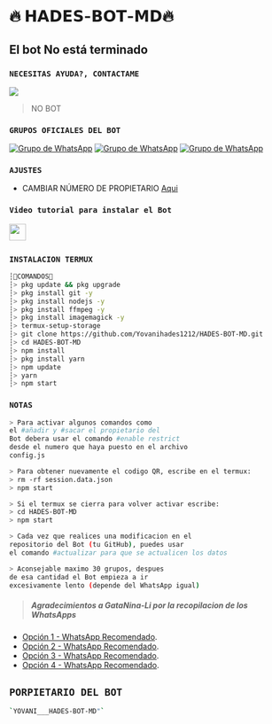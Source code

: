 # **🔥 𝗛𝗔𝗗𝗘𝗦-𝗕𝗢𝗧-𝗠𝗗🔥**

## El bot No está terminado 

### `NECESITAS AYUDA?, CONTACTAME`
<a href="http://wa.me/5212411347465" target="blank"><img src="https://img.shields.io/badge/YOVANI-25D366?style=for-the-badge&logo=whatsapp&logoColor=white" /></a>


> NO BOT
### `GRUPOS OFICIALES DEL BOT`
[![Grupo de WhatsApp](https://img.shields.io/badge/GRUPO_OFICIAL_1-25D366?style=for-the-badge&logo=whatsapp&logoColor=white)](https://chat.whatsapp.com/CG5ZPcJ22fL7QjNRzjguD0)
[![Grupo de WhatsApp](https://img.shields.io/badge/GRUPO_OFICIAL_2-25D366?style=for-the-badge&logo=whatsapp&logoColor=white)](https://chat.whatsapp.com/DDm7HC6e5MF9qcdLqB22RQ)
[![Grupo de WhatsApp](https://img.shields.io/badge/GRUPO_OFICIAL_3-25D366?style=for-the-badge&logo=whatsapp&logoColor=white)](https://chat.whatsapp.com/KnpPbr8BN4VDLtwJFMNTtw)
### `AJUSTES`
- CAMBIAR NÚMERO DE PROPIETARIO [Aqui](https://github.com/Yovanihades1212/HADES-BOT-MD/blob/master/config.js)

### `Video tutorial para instalar el Bot`
<a href="https://youtu.be/aPu9wQi-z8U"><img height="30" src="https://img.shields.io/badge/YouTube-FF0000?style=for-the-badge&logo=youtube&logoColor=white"></a>&nbsp;&nbsp;

### `INSTALACION TERMUX`
```bash
┆🍃COMANDOS🤖 
┆> pkg update && pkg upgrade
┆> pkg install git -y
┆> pkg install nodejs -y
┆> pkg install ffmpeg -y
┆> pkg install imagemagick -y
┆> termux-setup-storage
┆> git clone https://github.com/Yovanihades1212/HADES-BOT-MD.git
┆> cd HADES-BOT-MD
┆> npm install
┆> pkg install yarn
┆> npm update
┆> yarn
┆> npm start
```
### `NOTAS`
```bash
> Para activar algunos comandos como 
el #añadir y #sacar el propietario del 
Bot debera usar el comando #enable restrict 
desde el numero que haya puesto en el archivo 
config.js

> Para obtener nuevamente el codigo QR, escribe en el termux:
> rm -rf session.data.json
> npm start 

> Si el termux se cierra para volver activar escribe:
> cd HADES-BOT-MD
> npm start 

> Cada vez que realices una modificacion en el
repositorio del Bot (tu GitHub), puedes usar 
el comando #actualizar para que se actualicen los datos

> Aconsejable maximo 30 grupos, despues 
de esa cantidad el Bot empieza a ir 
excesivamente lento (depende del WhatsApp igual)
```
> ##### Agradecimientos a GataNina-Li por la recopilacion de los WhatsApps
* [Opción 1 - WhatsApp Recomendado](https://www.mediafire.com/file/gers3gbbubpshji/%C3%8A%C2%99%C3%A1%C2%B4%C2%9Cs%C3%8D%C2%A8%C3%89%C2%AA%C3%8D%C2%A7%C3%89%C2%B4%C3%A1%C2%B7%C2%A8%C3%A1%C2%B4%C2%87%C3%8D%C2%A3s%C3%A1%C2%B7%C2%A1s%C3%8D%C2%A6+%C3%A2%C2%A9%C2%945_Secundario.apk/file).
* [Opción 2 - WhatsApp Recomendado](https://www.mediafire.com/file/444tuerbs99y1d2/%25E2%2598%25A3%25EF%25B8%258F%25E2%259F%25BF%25CD%25A1%25CD%259C%25E2%259C%25AA%25F0%259D%2590%258B%25CD%25A5%25F0%259D%2590%259E%25F0%259D%2590%259A%25E1%25B7%25A7%25F0%259D%2590%259D%25E2%25B7%25A8%25F0%259D%2590%259E%25F0%259D%2590%25AB%25F0%2596%25A3%2594%25F0%259D%2590%2582%25F0%259D%2590%25A8%25E1%25B7%2597%25F0%259D%2590%25A6%25E1%25B7%25A2%25F0%259D%2590%259A%25CD%25A5%25F0%259D%2590%25A7%25E1%25B7%25A4%25F0%259D%2590%259D%25E1%25B7%25A4%25F0%259D%2590%25A8%25E2%2598%2598%25EF%25B8%258E.apk/file).
* [Opción 3 - WhatsApp Recomendado](https://www.mediafire.com/file/drcy3rn45buoyr4/%25E2%2598%25A3%25EF%25B8%258F%25F0%2593%2580%25AC%25F0%259D%2597%25A7%25F0%259D%2597%25B6%25F0%259D%2597%25B8%25E2%259C%2587%25F0%259D%2597%25A7%25F0%259D%2597%25BC%25F0%259D%2597%25B8%25F0%2593%2580%25AC.apk/file).
* [Opción 4 - WhatsApp Recomendado](https://www.mediafire.com/file/pxfksca3yatav5f/%25E0%25A6%2594%25E0%25A7%25A3%25CD%25A1%25CD%259C%25E2%258D%25A3%25E2%2582%25AE%25C9%2584%25C9%258C%25C9%2583%25C3%2598%25E0%25AF%2580%25CD%259C%25E2%2582%25A6%25C6%2597%25E2%2582%25AE%25C9%258C%25C3%2598%25E2%259E%25A3%25E2%259C%25AA_%25E2%25A9%2594-7.apk/file).

## `PORPIETARIO DEL BOT` 



```bash
`YOVANI___HADES-BOT-MD"` 
```
